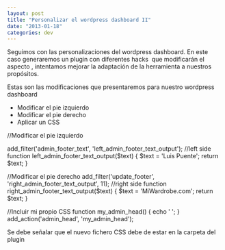 ```yaml
---
layout: post
title: "Personalizar el wordpress dashboard II"
date: "2013-01-18"
categories: dev
---
```


Seguimos con las personalizaciones del wordpress dashboard. En este caso generaremos un plugin con diferentes hacks  que modificarán el aspecto , intentamos mejorar la adaptación de la herramienta a nuestros propósitos.

Estas son las modificaciones que presentaremos para nuestro wordpress dashboard

- Modificar el pie izquierdo
- Modificar el pie derecho
- Aplicar un CSS

//Modificar el pie izquierdo

add\_filter('admin\_footer\_text', 'left\_admin\_footer\_text\_output'); //left side
function left\_admin\_footer\_text\_output($text) {
    $text = 'Luis Puente';
    return $text;
}

//Modificar el pie derecho
add\_filter('update\_footer', 'right\_admin\_footer\_text\_output', 11); //right side
function right\_admin\_footer\_text\_output($text) {
    $text = 'MiWardrobe.com';
    return $text;
}

 //Incluir mi propio CSS
function my\_admin\_head() {
        echo '				';
}
add\_action('admin\_head', 'my\_admin\_head');

Se debe señalar que el nuevo fichero CSS debe de estar en la carpeta del plugin
